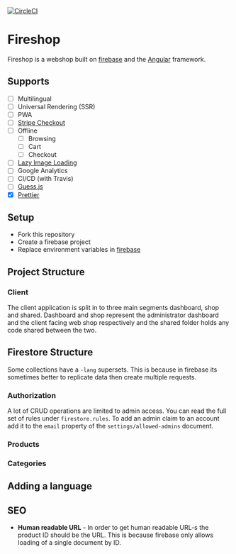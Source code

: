 [![CircleCI](https://circleci.com/gh/Jaspero/fireshop.svg?style=svg)](https://circleci.com/gh/Jaspero/fireshop)

# Fireshop

Fireshop is a webshop built on [firebase](https://firebase.google.com/) and
the [Angular](https://angular.io/) framework.

## Supports

- [ ] Multilingual
- [ ] Universal Rendering (SSR)
- [ ] PWA
- [ ] [Stripe Checkout](https://stripe.com/docs)
- [ ] Offline
  - [ ] Browsing
  - [ ] Cart
  - [ ] Checkout
- [ ] [Lazy Image Loading](https://github.com/Jaspero/ng-image-preload)
- [ ] Google Analytics
- [ ] CI/CD (with Travis)
- [ ] [Guess.js](https://github.com/guess-js)
- [x] [Prettier](https://github.com/prettier/prettier)

## Setup

- Fork this repository
- Create a firebase project
- Replace environment variables in [firebase](https://firebase.google.com/docs/functions/config-env)

## Project Structure

### Client

The client application is split in to three main segments dashboard, shop and shared.
Dashboard and shop represent the administrator dashboard and the client facing web shop
respectively and the shared folder holds any code shared between the two.

## Firestore Structure

Some collections have a `-lang` supersets. This is because in firebase its sometimes better to replicate
data then create multiple requests.

### Authorization

A lot of CRUD operations are limited to admin access. You can read the full set of rules under `firestore.rules`.
To add an admin claim to an account add it to the `email` property of the `settings/allowed-admins` document.

### Products

### Categories

## Adding a language

## SEO

- **Human readable URL** - In order to get human readable URL-s the product ID should be the URL.
  This is because firebase only allows loading of a single document by ID.
